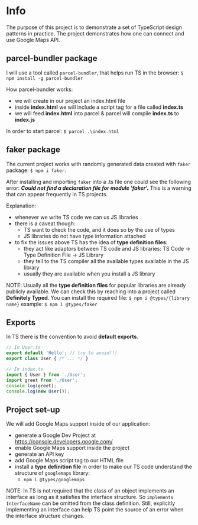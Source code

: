 # Info

The purpose of this project is to demonstrate a set of TypeScript design patterns in practice.
The project demonstrates how one can connect and use Google Maps API.

## parcel-bundler package

I will use a tool called `parcel-bundler`, that helps run TS in the browser:
`$ npm install -g parcel-bundler`

How parcel-bundler works:

- we will create in our project an index.html file
- inside **index.html** we will include a script tag for a file called **index.ts**
- we will feed **index.html** into parcel & parcel will compile **index.ts** to **index.js**

In order to start parcel:
`$ parcel .\index.html`

## faker package

The current project works with randomly generated data created with `faker` package:
`$ npm i faker`.

After installing and importing `faker` into a .ts file one could see the following error: ***Could not find a declaration file for module 'faker'.*** This is a warning that can appear frequently in TS projects.

Explanation:
- whenever we write TS code we can us JS libraries
- there is a caveat though: 
  - TS want to check the code, and it does so by the use of types
  - JS libraries do not have type information attached
- to fix the issues above TS has the idea of **type definition files**:
  - they act like adaptors between TS code and JS libraries: TS Code -> Type Definition File -> JS Library
  - they tell to the TS compiler all the available types available in the JS library
  - usually they are available when you install a JS library

NOTE: Usually all the **type definition files** for popular libraries are already publicly available. We can check this by reaching into a project called **Definitely Typed**. You can install the required file:
`$ npm i @types/{library name}`
example:
`$ npm i @types/faker`

## Exports

In TS there is the convention to avoid **default exports**.

```typescript
// In User.ts
export default 'Hello'; // try to avoid!!!
export class User { /* ... */ }

// In index.ts
import { User } from './User';
import greet from './User';
console.log(greet);
console.log(new User());
```

## Project set-up

We will add Google Maps support inside of our application:
- generate a Google Dev Project at https://console.developers.google.com/
- enable Google Maps support inside the project
- generate an API key
- add Google Maps script tag to our HTML file
- install a **type definition file** in order to make our TS code understand the structure of `googlemaps` library:
  - `npm i @types/googlemaps`

NOTE: In TS is not required that the class of an object implements an interface as long as it satisfies the interface structure. So `implements InterfaceName` can be omitted from the class definition. Still, explicitly implementing an interface can help TS point the source of an error when the interface structure changes. 
